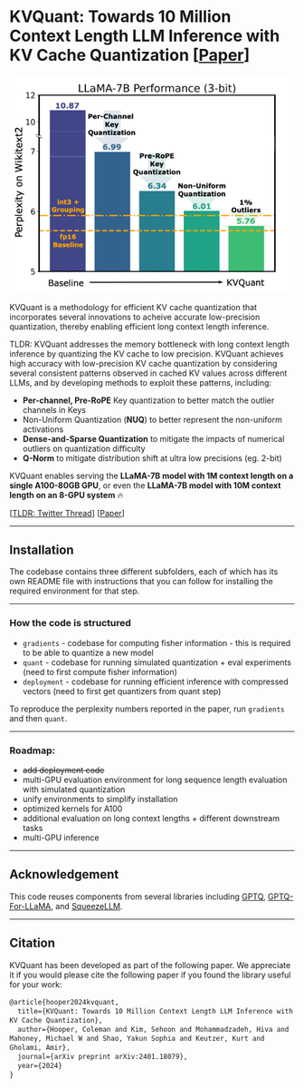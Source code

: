 # KVQuant: Towards 10 Million Context Length LLM Inference with KV Cache Quantization [[Paper](https://arxiv.org/abs/2401.18079)]

![Thumbnail](figs/thumbnail.png)

KVQuant is a methodology for efficient KV cache quantization that incorporates several innovations to acheive accurate low-precision quantization, thereby enabling efficient long context length inference.

TLDR: KVQuant addresses the memory bottleneck with long context length inference by quantizing the KV cache to low precision. KVQuant achieves high accuracy with low-precision KV cache quantization by considering several consistent patterns observed in cached KV values across different LLMs, and by developing methods to exploit these patterns, including:
- **Per-channel, Pre-RoPE** Key quantization to better match the outlier channels in Keys
- Non-Uniform Quantization (**NUQ**) to better represent the non-uniform activations
- **Dense-and-Sparse Quantization** to mitigate the impacts of numerical outliers on quantization difficulty
- **Q-Norm** to mitigate distribution shift at ultra low precisions (eg. 2-bit)

KVQuant enables serving the **LLaMA-7B model with 1M context length on a single A100-80GB GPU**, or even the **LLaMA-7B model with 10M context length on an 8-GPU system** 🔥

[[TLDR: Twitter Thread](https://twitter.com/coleman_hooper1/status/1754217130550329613)]
[[Paper](https://arxiv.org/abs/2401.18079)]

---
## Installation

The codebase contains three different subfolders, each of which has its own README file with instructions that you can follow for installing the required environment for that step.

---

### How the code is structured

- `gradients` - codebase for computing fisher information - this is required to be able to quantize a new model
- `quant` - codebase for running simulated quantization + eval experiments (need to first compute fisher information)
- `deployment` - codebase for running efficient inference with compressed vectors (need to first get quantizers from quant step)

To reproduce the perplexity numbers reported in the paper, run `gradients` and then `quant`.

---

### Roadmap:
- ~~add deployment code~~
- multi-GPU evaluation environment for long sequence length evaluation with simulated quantization
- unify environments to simplify installation
- optimized kernels for A100
- additional evaluation on long context lengths + different downstream tasks
- multi-GPU inference

---

## Acknowledgement

This code reuses components from several libraries including [GPTQ](https://github.com/IST-DASLab/gptq), [GPTQ-For-LLaMA](https://github.com/qwopqwop200/GPTQ-for-LLaMa/), and [SqueezeLLM](https://github.com/SqueezeAILab/SqueezeLLM/).

---

## Citation

KVQuant has been developed as part of the following paper. We appreciate it if you would please cite the following paper if you found the library useful for your work:

```
@article{hooper2024kvquant,
  title={KVQuant: Towards 10 Million Context Length LLM Inference with KV Cache Quantization},
  author={Hooper, Coleman and Kim, Sehoon and Mohammadzadeh, Hiva and Mahoney, Michael W and Shao, Yakun Sophia and Keutzer, Kurt and Gholami, Amir},
  journal={arXiv preprint arXiv:2401.18079},
  year={2024}
}
```
